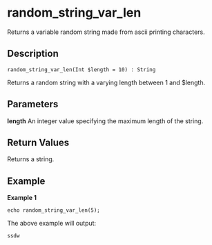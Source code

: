 # random_string_var_len

Returns a variable random string made from ascii printing characters.

## Description
```
random_string_var_len(Int $length = 10) : String
```

Returns a random string with a varying length between 1 and $length.

## Parameters

**length**
An integer value specifying the maximum length of the string.

## Return Values

Returns a string.

## Example

**Example 1**

```
echo random_string_var_len(5);
```
The above example will output:
```
ssdw
```
